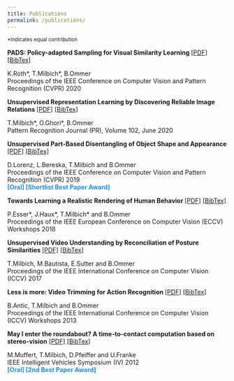 ```yaml
---
title: Publications
permalink: /publications/
---
```

<sup id="fn1">*Indicates equal contribution</sup>


<p><b>PADS: Policy-adapted Sampling for Visual Similarity Learning </b>
<a type="button" href="{{ site.baseurl}}/papers/magnification_cvpr20.pdf" target="_blank">
[PDF]</a> 
<a type="button" href="{{ site.baseurl }}/bibtex/magnification_cvpr20.md" target="_blank">
[BibTex]</a><br />

K.Roth*, T.Milbich*, B.Ommer<br />
Proceedings of the IEEE Conference on Computer Vision and Pattern Recognition (CVPR) 2020 <br />
</p>



<p><b>Unsupervised Representation Learning by Discovering Reliable Image Relations </b>
<a type="button" href="{{ site.baseurl}}/paper/pr20_unsup_learning.pdf" target="_blank">
[PDF]</a> 
<a type="button" href="{{ site.baseurl }}/bibtex/pr20_unsup_learning.bib" target="_blank">
[BibTex]</a><br />

T.Milbich*, O.Ghori*, B.Ommer<br />
Pattern Recognition Journal (PR), Volume 102, June 2020 <br />
</p>



<p><b>Unsupervised Part-Based Disentangling of Object Shape and Appearance </b>
<a type="button" href="{{ site.baseurl}}/paper/cvpr19_unsup_disentangle.pdf" target="_blank">
[PDF]</a> 
<a type="button" href="{{ site.baseurl }}/bibtex/cvpr19_unsup_disentangle.bib" target="_blank">
[BibTex]</a><br />

D.Lorenz, L.Bereska, T.Milbich and B.Ommer<br />
Proceedings of the IEEE Conference on Computer Vision and Pattern Recognition (CVPR) 2019<br />
<b style="color:DodgerBlue;">[Oral] [Shortlist Best Paper Award]</b>
</p>




<p><b>Towards Learning a Realistic Rendering of Human Behavior </b>
<a type="button" href="{{ site.baseurl}}/papers/hbugen18.pdf" target="_blank">
[PDF]</a> 
<a type="button" href="{{ site.baseurl }}/bibtex/hbugen18.bib" target="_blank">
[BibTex]</a><br />

P.Esser*, J.Haux*, T.Milbich* and B.Ommer<br />
Proceedings of the IEEE European Conference on Computer Vision (ECCV) Workshops 2018<br />
</p>



<p><b>Unsupervised Video Understanding by Reconciliation of Posture Similarities </b>
<a type="button" href="{{ site.baseurl}}/paper/iccv17_unsup_video.pdf" target="_blank">
[PDF]</a> 
<a type="button" href="{{ site.baseurl }}/bibtex/iccv17_unsup_video.bib" target="_blank">
[BibTex]</a><br />

T.Milbich, M.Bautista, E.Sutter and B.Ommer<br />
Proceedings of the IEEE International Conference on Computer Vision (ICCV) 2017<br />
</p>



<p><b>Less is more: Video Trimming for Action Recognition </b>
<a type="button" href="{{ site.baseurl}}/paper/eccv13_less_is_more.pdf" target="_blank">
[PDF]</a> 
<a type="button" href="{{ site.baseurl }}/bibtex/eccv13_less_is_more.bib" target="_blank">
[BibTex]</a><br />

B.Antic, T.Milbich and B.Ommer<br />
Proceedings of the IEEE International Conference on Computer Vision (ICCV) Workshops 2013<br />
</p>



<p><b>May I enter the roundabout? A time-to-contact computation based on stereo-vision</b>
<a type="button" href="{{ site.baseurl}}/paper/iv12_may_i_enter_the_roundabout.pdf" target="_blank">
[PDF]</a> 
<a type="button" href="{{ site.baseurl }}/bibtex/iv12_may_i_enter_the_roundabout.bib" target="_blank">
[BibTex]</a><br />

M.Muffert, T.Milbich, D.Pfeiffer and U.Franke<br />
IEEE Intelligent Vehicles Symposium (IV) 2012<br />
<b style="color:DodgerBlue;">[Oral] [2nd Best Paper Award]</b></p>


